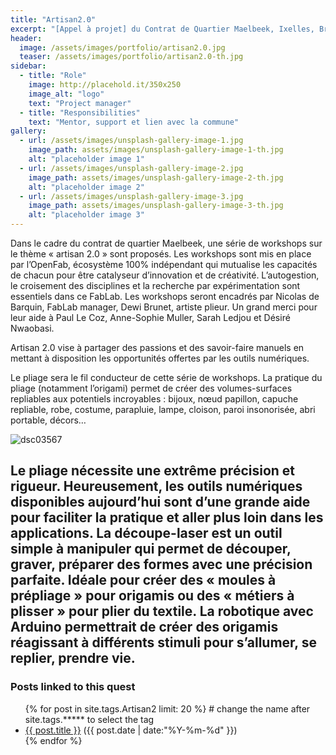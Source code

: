 ```yaml
---
title: "Artisan2.0"
excerpt: "[Appel à projet] du Contrat de Quartier Maelbeek, Ixelles, Bruxelles"
header:
  image: /assets/images/portfolio/artisan2.0.jpg
  teaser: /assets/images/portfolio/artisan2.0-th.jpg
sidebar:
  - title: "Role"
    image: http://placehold.it/350x250
    image_alt: "logo"
    text: "Project manager"
  - title: "Responsibilities"
    text: "Mentor, support et lien avec la commune"
gallery:
  - url: /assets/images/unsplash-gallery-image-1.jpg
    image_path: assets/images/unsplash-gallery-image-1-th.jpg
    alt: "placeholder image 1"
  - url: /assets/images/unsplash-gallery-image-2.jpg
    image_path: assets/images/unsplash-gallery-image-2-th.jpg
    alt: "placeholder image 2"
  - url: /assets/images/unsplash-gallery-image-3.jpg
    image_path: assets/images/unsplash-gallery-image-3-th.jpg
    alt: "placeholder image 3"
---
```


Dans le cadre du contrat de quartier Maelbeek, une série de workshops sur le thème « artisan 2.0 » sont proposés. Les workshops sont mis en place par l’OpenFab, écosystème 100% indépendant qui mutualise les capacités de chacun pour être catalyseur d’innovation et de créativité. L’autogestion, le croisement des disciplines et la recherche par expérimentation sont essentiels dans ce FabLab. Les workshops seront encadrés par Nicolas de Barquin, FabLab manager, Dewi Brunet, artiste plieur. Un grand merci pour leur aide à Paul Le Coz, Anne-Sophie Muller, Sarah Ledjou et Désiré Nwaobasi.

Artisan 2.0 vise à partager des passions et des savoir-faire manuels en mettant à disposition les opportunités offertes par les outils numériques.

Le pliage sera le fil conducteur de cette série de workshops. La pratique du pliage (notamment l’origami) permet de créer des volumes-surfaces repliables aux potentiels incroyables : bijoux, nœud papillon, capuche repliable, robe, costume, parapluie, lampe, cloison, paroi insonorisée, abri portable, décors…

![dsc03567](https://user-images.githubusercontent.com/25649502/30801240-f11c9080-a1e2-11e7-9430-613e42f5c9fe.JPG)

Le pliage nécessite une extrême précision et rigueur. Heureusement, les outils numériques disponibles aujourd’hui sont d’une grande aide pour faciliter la pratique et aller plus loin dans les applications. La découpe-laser est un outil simple à manipuler qui permet de découper, graver, préparer des formes avec une précision parfaite. Idéale pour créer des « moules à prépliage » pour origamis ou des « métiers à plisser » pour plier du textile. La robotique avec Arduino permettrait de créer des origamis réagissant à différents stimuli pour s’allumer, se replier, prendre vie.
---
### Posts linked to this quest
<ul class="posts">
{% for post in site.tags.Artisan2 limit: 20 %}  # change the name after site.tags.***** to select the tag
  <div class="post_info">
    <li>
         <a href="{{ post.url }}">{{ post.title }}</a>
         <span>({{ post.date | date:"%Y-%m-%d" }})</span>
    </li>
    </div>
  {% endfor %}
</ul>
